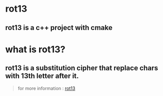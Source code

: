 # rot13
## rot13 is a c++ project with cmake
# what is rot13?
## rot13 is a substitution cipher that replace chars with 13th letter after it.
>for more information : [rot13](https://en.wikipedia.org/wiki/ROT13)

